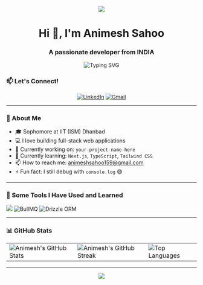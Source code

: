 <p align="center">
  <img src="https://capsule-render.vercel.app/api?type=waving&color=gradient&text=Hello!&height=100&section=header"/>
</p>

<h1 align="center">Hi 👋, I'm Animesh Sahoo</h1>
<h3 align="center">A passionate developer from INDIA</h3>

<p align="center">
  <img src="https://readme-typing-svg.herokuapp.com?font=Fira+Code&size=22&pause=1000&center=true&vCenter=true&color=00FFEF&width=440&lines=Web+Developer;Open+Source+Contributor;Lifelong+Learner;Tech+Enthusiast" alt="Typing SVG" />
</p>

### 📫 Let's Connect!

<p align="center">
  <a href="https://www.linkedin.com/in/animesh15/" target="_blank"><img alt="LinkedIn" src="https://img.shields.io/badge/LinkedIn-blue?style=flat&logo=linkedin&logoColor=white"/></a>
  <a href="mailto:animeshsahoo159@gmail.com"><img alt="Gmail" src="https://img.shields.io/badge/Email-red?style=flat&logo=gmail&logoColor=white"/></a>
</p>

---

### 🧠 About Me

- 🎓 Sophomore at IIT (ISM) Dhanbad  
- 💻 I love building full-stack web applications  
- 🔭 Currently working on: `your-project-name-here`  
- 🌱 Currently learning: `Next.js`, `TypeScript`, `Tailwind CSS`  
- 📫 How to reach me: [animeshsahoo159@gmail.com](mailto:animeshsahoo159@gmail.com)  
- ⚡ Fun fact: I still debug with `console.log` 😄  

---

### 🚀 Some Tools I Have Used and Learned

<p align="left">
  <img src="https://skillicons.dev/icons?i=html,css,js,ts,react,nextjs,nodejs,mongodb,tailwind,git,github,vscode,python,cpp,postgres,redis" />
  <img alt="BullMQ" src="https://img.shields.io/badge/BullMQ-red?style=flat&logo=nodedotjs&logoColor=white" />
  <img alt="Drizzle ORM" src="https://img.shields.io/badge/Drizzle-ORM-informational?style=flat&logo=postgresql&logoColor=white" />
</p>

---

### 📊 GitHub Stats

<table align="center">
  <tr>
    <td>
      <img src="https://github-readme-stats.vercel.app/api?username=animeshsahoo1&show_icons=true&theme=tokyonight&hide_border=true" alt="Animesh's GitHub Stats" />
    </td>
    <td>
      <img src="https://github-readme-streak-stats.herokuapp.com/?user=animeshsahoo1&theme=tokyonight&hide_border=true" alt="Animesh's GitHub Streak" />
    </td>
    <td>
      <img src="https://github-readme-stats.vercel.app/api/top-langs/?username=animeshsahoo1&layout=compact&theme=tokyonight&hide_border=true" alt="Top Languages" />
    </td>
  </tr>
</table>

---

<p align="center">
  <img src="https://capsule-render.vercel.app/api?type=waving&color=gradient&height=100&section=footer"/>
</p>

